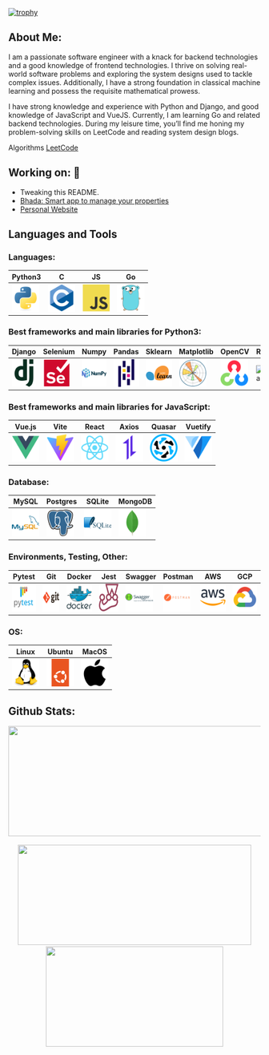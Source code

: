 [![trophy](https://github-profile-trophy.vercel.app/?username=rahulyadev&title=Stars,Followers,Commits,Repositories,MultipleLang,PullRequest&theme=onedark)](https://github.com/ryo-ma/github-profile-trophy)

## About Me:    
I am a passionate software engineer with a knack for backend technologies and a good knowledge of frontend technologies. I thrive on solving real-world software problems and exploring the system designs used to tackle complex issues. Additionally, I have a strong foundation in classical machine learning and possess the requisite mathematical prowess.

I have strong knowledge and experience with Python and Django, and good knowledge of JavaScript and VueJS. Currently, I am learning Go and related backend technologies. During my leisure time, you’ll find me honing my problem-solving skills on LeetCode and reading system design blogs.

Algorithms [LeetCode](https://leetcode.com/u/parryrpy/)

## Working on: 🚀

- Tweaking this README.
- [Bhada: Smart app to manage your properties](https://github.com/rahulyadev/bhada) 
- [Personal Website](https://github.com/rahulyadev/website)


## Languages and Tools 
<div>

### Languages:
| Python3 | C | JS | Go |
|----------|----------|----------|-----|
|  <img src="https://github.com/devicons/devicon/blob/master/icons/python/python-original.svg" title="Python"  alt="Python" width="55" height="55"/> |  <img src="https://github.com/devicons/devicon/blob/master/icons/c/c-original.svg" title="C"  alt="C" width="55" height="55"/> |  <img src="https://github.com/devicons/devicon/blob/master/icons/javascript/javascript-original.svg" title="JavaScript" alt="JavaScript" width="55" height="55"/> |  <img src="https://github.com/devicons/devicon/blob/master/icons/go/go-original.svg" title="Go" alt="Go" width="55" height="55"/>|


### Best frameworks and main libraries for Python3:

| Django | Selenium | Numpy | Pandas | Sklearn | Matplotlib | OpenCV | ReportLab |
|----------|----------|----------|----------|----------|----------|----------|----------|
|  <img src="https://github.com/devicons/devicon/blob/master/icons/django/django-plain.svg" title="Django"  alt="Django" width="55" height="55"/>|  <img src="https://github.com/devicons/devicon/blob/master/icons/selenium/selenium-original.svg" title="Selenium"  alt="Selenium" width="55" height="55"/>|  <img src="https://github.com/devicons/devicon/blob/master/icons/numpy/numpy-original-wordmark.svg" title="Numpy" alt="Numpy" width="55" height="55"/>|  <img src="https://github.com/devicons/devicon/blob/master/icons/pandas/pandas-original.svg" title="Pandas" alt="Pandas" width="55" height="55"/>|  <img src="https://github.com/devicons/devicon/blob/master/icons/scikitlearn/scikitlearn-original.svg" title="sklearn" alt="sklearn" width="55" height="55"/>|  <img src="https://github.com/devicons/devicon/blob/master/icons/matplotlib/matplotlib-original.svg" title="mpl" alt="mpl" width="55" height="55"/>| <img src="https://github.com/devicons/devicon/blob/master/icons/opencv/opencv-original.svg" title="mpl" alt="mpl" width="55" height="55"/>| <img src="https://s3.eu-west-2.amazonaws.com/files.opentrack.run/reportlab/reportlab-logo-white.svg" title="ReportLab" alt="ReportLab" width="55" height="55"/>|


### Best frameworks and main libraries for JavaScript:

| Vue.js | Vite | React | Axios | Quasar | Vuetify |
|----------|----------|----------|----------|----------|----------|
|<img src="https://github.com/devicons/devicon/blob/master/icons/vuejs/vuejs-original.svg" title="Vuejs"  alt="Vuejs" width="55" height="55"/>|  <img src="https://github.com/devicons/devicon/blob/master/icons/vitejs/vitejs-original.svg" title="Vite"  alt="Vite" width="55" height="55"/>|  <img src="https://github.com/devicons/devicon/blob/master/icons/react/react-original.svg" title="React" alt="React" width="55" height="55"/>|  <img src="https://github.com/devicons/devicon/blob/master/icons/axios/axios-plain.svg" title="Axios" alt="Axios" width="55" height="55"/>|  <img src="https://github.com/devicons/devicon/blob/master/icons/quasar/quasar-original.svg" title="quasar" alt="quasar" width="55" height="55"/>|  <img src="https://github.com/devicons/devicon/blob/master/icons/vuetify/vuetify-original.svg" title="Vuetify" alt="Vuetify" width="55" height="55"/>|


### Database:

| MySQL | Postgres | SQLite | MongoDB |
|----------|----------|----------|----------|
|<img src="https://github.com/devicons/devicon/blob/master/icons/mysql/mysql-original-wordmark.svg" title="MySQL" alt="MySQL" width="55" height="55"/>|<img src="https://github.com/devicons/devicon/blob/master/icons/postgresql/postgresql-original.svg" title="pg" alt="pg" width="55" height="55"/>|<img src="https://github.com/devicons/devicon/blob/master/icons/sqlite/sqlite-original-wordmark.svg" title="SQLite" alt="SQLite" width="55" height="55"/>|<img src="https://github.com/devicons/devicon/blob/master/icons/mongodb/mongodb-original.svg" title="MongoDB" alt="MongoDB" width="55" height="55"/>|

  
### Environments, Testing, Other:

| Pytest | Git | Docker | Jest | Swagger | Postman | AWS | GCP |
|----------|----------|----------|----------|----------|----------|----------|----------|
|<img src="https://github.com/devicons/devicon/blob/master/icons/pytest/pytest-original-wordmark.svg" title="Pytest" alt="Pytest" width="55" height="55"/>|<img src="https://github.com/devicons/devicon/blob/master/icons/git/git-original-wordmark.svg" title="Git" alt="Git" width="55" height="55"/>|<img src="https://github.com/devicons/devicon/blob/master/icons/docker/docker-original-wordmark.svg" title="Docker" alt="Docker" width="55" height="55"/>|<img src="https://github.com/devicons/devicon/blob/master/icons/jest/jest-plain.svg" title="Jest" alt="Jest" width="55" height="55"/>|  <img src="https://github.com/devicons/devicon/blob/master/icons/swagger/swagger-original-wordmark.svg" title="Swagger" alt="Swagger" width="55" height="55"/>|  <img src="https://github.com/devicons/devicon/blob/master/icons/postman/postman-original-wordmark.svg" title="Postman" alt="Postman" width="55" height="55"/>|<img src="https://github.com/devicons/devicon/blob/master/icons/amazonwebservices/amazonwebservices-original-wordmark.svg" title="AWS" alt="AWS" width="80" height="55"/>|<img src="https://github.com/devicons/devicon/blob/master/icons/googlecloud/googlecloud-original.svg" title="GCP" alt="GCP" width="80" height="55" />|


### OS:

| Linux | Ubuntu | MacOS |
|----------|----------|----------|
| <img src="https://github.com/devicons/devicon/blob/master/icons/linux/linux-original.svg" title="Linux" alt="Linux" width="55" height="55"/> | <img src="https://github.com/devicons/devicon/blob/master/icons/ubuntu/ubuntu-original.svg" title="Ubuntu" alt="Ubuntu" width="55" height="55"/> | <img src="https://github.com/devicons/devicon/blob/master/icons/apple/apple-original.svg" title="Apple" alt="Apple" width="55" height="55"/> |

</div>

## Github Stats:
<p align="center">
  <img width="820" height="220" src="https://streak-stats.demolab.com?user=rahulyadev&theme=highcontrast&hide_border=true&border_radius=5&card_width=800">
</p>

<p align="center">
  <img width="466" height="200" src="https://github-readme-stats.vercel.app/api?username=rahulyadev&show_icons=true&theme=vision-friendly-dark">
  <img width="354" height="200" src="https://github-readme-stats.vercel.app/api/top-langs/?username=rahulyadev&size_weight=0.15&count_weight=0.5&layout=compact&theme=vision-friendly-dark">
</p>

<div id="header" align="center">
  <img src="https://komarev.com/ghpvc/?username=rahulyadev&style=for-the-badge&color=orange" alt=""/>
</div>
